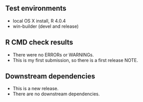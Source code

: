 ## Test environments
* local OS X install, R 4.0.4
* win-builder (devel and release)

## R CMD check results
* There were no ERRORs or WARNINGs. 
* This is my first submission, so there is a first release NOTE. 

## Downstream dependencies
* This is a new release.
* There are no downstream dependencies. 
